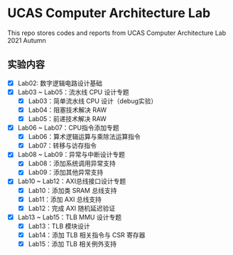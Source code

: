 # UCAS Computer Architecture Lab

This repo stores codes and reports from UCAS Computer Architecture Lab 2021 Autumn

## 实验内容

 - [x] Lab02: 数字逻辑电路设计基础
 - [x] Lab03 ~ Lab05：流水线 CPU 设计专题
   - [x] Lab03：简单流水线 CPU 设计（debug实验）
   - [x] Lab04：阻塞技术解决 RAW
   - [x] Lab05：前递技术解决 RAW
 - [x] Lab06 ~ Lab07：CPU指令添加专题
   - [x] Lab06：算术逻辑运算与乘除法运算指令
   - [x] Lab07：转移与访存指令
 - [x] Lab08 ~ Lab09：异常与中断设计专题
   - [x] Lab08：添加系统调用异常支持
   - [x] Lab09：添加其他异常支持
 - [x] Lab10 ~ Lab12：AXI总线接口设计专题
   - [x] Lab10：添加类 SRAM 总线支持
   - [x] Lab11：添加 AXI 总线支持
   - [x] Lab12：完成 AXI 随机延迟验证
 - [x] Lab13 ~ Lab15：TLB MMU 设计专题
   - [x] Lab13：TLB 模块设计
   - [x] Lab14：添加 TLB 相关指令与 CSR 寄存器
   - [x] Lab15：添加 TLB 相关例外支持
